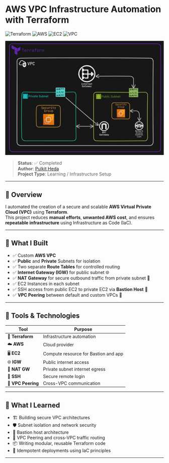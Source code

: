 # AWS VPC Infrastructure Automation with Terraform

![Terraform](https://img.shields.io/badge/Terraform-844FBA?logo=terraform&logoColor=white&style=for-the-badge)
![AWS](https://img.shields.io/badge/AWS-232F3E?logo=amazon-aws&logoColor=white&style=for-the-badge)
![EC2](https://img.shields.io/badge/EC2-FF9900?logo=amazon-aws&logoColor=white&style=for-the-badge)
![VPC](https://img.shields.io/badge/VPC-Networking%20on%20AWS-orange?logo=amazon-aws&logoColor=white&style=for-the-badge)

<p align="center">
  <img src="my-vpc-diagram.jpeg" alt="Custom VPC Architecture" width="800"/>
</p>

> **Status**: ✅ Completed  
> **Author**: [Pulkit Heda](https://github.com/Pulkit1903)  
> **Project Type**: Learning / Infrastructure Setup  

---

## 📌 Overview

I automated the creation of a secure and scalable **AWS Virtual Private Cloud (VPC)** using **Terraform**.  
This project reduces **manual efforts**, **unwanted AWS cost**, and ensures **repeatable infrastructure** using Infrastructure as Code (IaC).

---

## 🔨 What I Built

- ✅ Custom **AWS VPC**
- ✅ **Public** and **Private** Subnets for isolation
- ✅ Two separate **Route Tables** for controlled routing
- ✅ **Internet Gateway (IGW)** for public subnet 🌐
- ✅ **NAT Gateway** for secure outbound traffic from private subnet 🔁
- ✅ EC2 Instances in each subnet
- ✅ SSH access from public EC2 to private EC2 via **Bastion Host** 🔐
- ✅ **VPC Peering** between default and custom VPCs 🔄

---

## 🧰 Tools & Technologies

| Tool            | Purpose                              |
|-----------------|---------------------------------------|
| 🧾 **Terraform** | Infrastructure automation             |
| ☁️ **AWS**       | Cloud provider                        |
| 🖥️ **EC2**        | Compute resource for Bastion and app |
| 🌐 **IGW**        | Public internet access               |
| 🔁 **NAT GW**     | Private subnet internet egress       |
| 🔐 **SSH**        | Secure remote login                  |
| 🔄 **VPC Peering**| Cross-VPC communication              |

---

## 🧠 What I Learned

- 🏗️ Building secure VPC architectures  
- 🛡️ Subnet isolation and network security  
- 🚪 Bastion host architecture  
- 🔁 VPC Peering and cross-VPC traffic routing  
- 📦 Writing modular, reusable Terraform code  
- 🔄 Idempotent deployments using IaC principles  

---
